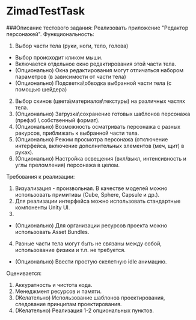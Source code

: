 # ZimadTestTask

###Описание тестового задания: 
Реализовать приложение "Редактор персонажей".
Функциональность:
1. Выбор части тела (руки, ноги, тело, голова)
 - Выбор происходит кликом мыши.
 - Включается отдельное окно редактирования этой части тела.
 - (Опционально) Окна редактирования могут отличаться набором параметров (в зависимости от части тела)
 - (Опционально) Подсветка\обводка выбранной части тела (с помощью шейдера)
2. Выбор скинов (цвета\материалов\текстуры) на различных частях тела.
3. (Опционально) Загрузка\сохранение готовых шаблонов персонажа (префаб \ собственный формат).
4. (Опционально) Возможность осматривать персонажа с разных ракурсов, приближать к выбранной части тела.
5. (Опционально) Режим просмотра персонажа (отключение интерфейса, включение дополнительных элементов (меч, щит) в руках).
6. (Опционально) Настройка освещения (вкл/выкл, интенсивность и углы преломления) персонажа в целом.

Требования к реализации:
1. Визуализация - произвольная. В качестве моделей можно использовать примитивы (Cube, Sphere, Capsule и др.). 
2. Для реализации интерфейса можно использовать стандартные компоненты Unity UI.
3. 
 - (Опционально) Для организации ресурсов проекта можно использовать Asset Bundles.
4. Разные части тела могут быть не связаны между собой, использование физики и т.п. не требуется. 
 - (Опционально) Ввести простую скелетную idle анимацию.

Оценивается:
1. Аккуратность и чистота кода.
2. Менеджмент ресурсов и памяти.
3. (Желательно) Использование шаблонов проектирования, следование принципам проектирования.
4. (Желательно) Реализация 1-2 опциональных пунктов.
